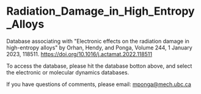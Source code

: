# Radiation_Damage_in_High_Entropy_Alloys
Database associating with "Electronic effects on the radiation damage in high-entropy alloys" by Orhan, Hendy, and Ponga, Volume 244, 1 January 2023, 118511. https://doi.org/10.1016/j.actamat.2022.118511


To access the database, please hit the database botton above, and select the electronic or molecular dynamics databases. 

If you have questions of comments, please email: mponga@mech.ubc.ca
